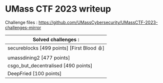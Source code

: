 # UMass CTF 2023 writeup

Challenge files :
https://github.com/UMassCybersecurity/UMassCTF-2023-challenges-mirror

| Solved challenges :                       |
|-------------------------------------------|
| secureblocks [499 points] [First Blood 🩸] |
| umassdining2 [477 points]                 |
| csgo_but_decentralised [490 points]       |
| DeepFried [100 points]                    |